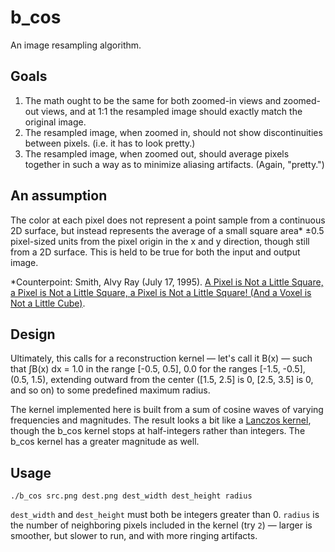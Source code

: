 b_cos
=====
An image resampling algorithm.

## Goals
1. The math ought to be the same for both zoomed-in views and zoomed-out views,
   and at 1:1 the resampled image should exactly match the original image.
2. The resampled image, when zoomed in, should not show discontinuities
   between pixels. (i.e. it has to look pretty.)
3. The resampled image, when zoomed out, should average pixels together in such
   a way as to minimize aliasing artifacts. (Again, "pretty.")

## An assumption
The color at each pixel does not represent a point sample from a continuous 2D
surface, but instead represents the average of a small square area* ±0.5
pixel-sized units from the pixel origin in the x and y direction, though still
from a 2D surface. This is held to be true for both the input and output image.

*Counterpoint: Smith, Alvy Ray (July 17, 1995). [A Pixel is Not a Little
Square, a Pixel is Not a Little Square, a Pixel is Not a Little Square! (And a
Voxel is Not a Little Cube)](http://alvyray.com/Memos/CG/Microsoft/6_pixel.pdf).

## Design
Ultimately, this calls for a reconstruction kernel — let's call it B(x) — such
that ∫B(x) dx = 1.0 in the range [-0.5, 0.5], 0.0 for the ranges [-1.5, -0.5],
(0.5, 1.5), extending outward from the center ([1.5, 2.5] is 0, [2.5, 3.5] is 0,
and so on) to some predefined maximum radius.

The kernel implemented here is built from a sum of cosine waves of varying
frequencies and magnitudes. The result looks a bit like a
[Lanczos kernel](https://en.wikipedia.org/wiki/Lanczos_resampling), though the
b_cos kernel stops at half-integers rather than integers. The b_cos kernel has a
greater magnitude as well.

## Usage

```
./b_cos src.png dest.png dest_width dest_height radius
```

`dest_width` and `dest_height` must both be integers greater than 0. `radius` is
the number of neighboring pixels included in the kernel (try `2`) — larger is
smoother, but slower to run, and with more ringing artifacts.

<!-- TODO: Needs pictures, equations, the whole 9 yards. -->
